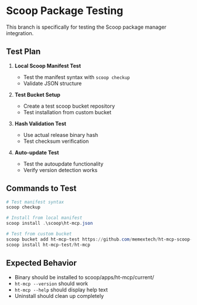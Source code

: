 # Scoop Package Testing

This branch is specifically for testing the Scoop package manager integration.

## Test Plan

1. **Local Scoop Manifest Test**
   - Test the manifest syntax with `scoop checkup`
   - Validate JSON structure

2. **Test Bucket Setup**
   - Create a test scoop bucket repository
   - Test installation from custom bucket

3. **Hash Validation Test**
   - Use actual release binary hash
   - Test checksum verification

4. **Auto-update Test**
   - Test the autoupdate functionality
   - Verify version detection works

## Commands to Test

```powershell
# Test manifest syntax
scoop checkup

# Install from local manifest
scoop install .\scoop\ht-mcp.json

# Test from custom bucket
scoop bucket add ht-mcp-test https://github.com/memextech/ht-mcp-scoop-test
scoop install ht-mcp-test/ht-mcp
```

## Expected Behavior

- Binary should be installed to scoop/apps/ht-mcp/current/
- `ht-mcp --version` should work
- `ht-mcp --help` should display help text
- Uninstall should clean up completely